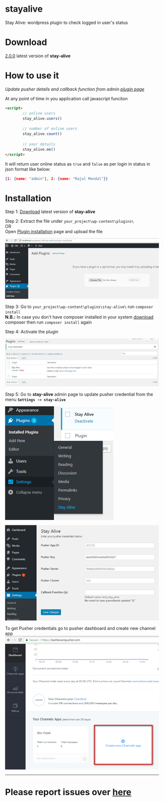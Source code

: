 # stayalive
Stay Alive: wordpress plugin to check logged in user's status 

# Download
[2.0.0](https://github.com/razzul/stay-alive/releases) latest version of **stay-alive**

# How to use it
*Update pusher details and callback function from admin [plugin page](http://localhost/wordpress-talk/wp-admin/options-general.php?page=stay-alive-admin)*


At any point of time in you application call javascript funciton 
```HTML
<script>
        // online users
        stay_alive.users()
        
        // number of online users
        stay_alive.count()
        
        // your details
        stay_alive.me()
</script>
```

It will return user online status as `true` and `false` as per login in status in json format like below: 

```JSON
{1: {name: "admin"}, 2: {name: "Rajul Mondal"}}
```

# Installation 
Step 1: [Download](https://github.com/razzul/stay-alive/releases) latest version of **stay-alive** 

Step 2: Extract the file under `your_project\wp-content\plugins\` <br>
        OR<br>
        Open [Plugin installation](http://localhost/wordpress-talk/wp-admin/plugin-install.php) page and upload the file
        
![alt tag](https://raw.githubusercontent.com/razzul/stay-alive/master/screenshoots/plugin-installer.jpg)

Step 3: Go to `your_project\wp-content\plugins\stay-alive\` run `composer install`<br>
**N.B.:** In case you don't have composer installed in your system [download](https://getcomposer.org/download/) composer then run `composer install` again

Step 4: Activate the plugin

![alt tag](https://raw.githubusercontent.com/razzul/stay-alive/master/screenshoots/plugins-page.jpg)

Step 5: Go to **stay-alive** admin page to update pusher credential from the menu **`Settings -> stay-alive`**

![alt tag](https://raw.githubusercontent.com/razzul/stay-alive/master/screenshoots/menu.jpg)

![alt tag](https://raw.githubusercontent.com/razzul/stay-alive/master/screenshoots/plugin-admin.jpg)

To get Pusher credentials go to pusher dashboard and create new channel app 
![alt tag](https://raw.githubusercontent.com/razzul/stay-alive/master/screenshoots/pusher.jpg)

--------------------------------------------
# Please report issues over [here](https://github.com/razzul/stay-alive/issues/new)
